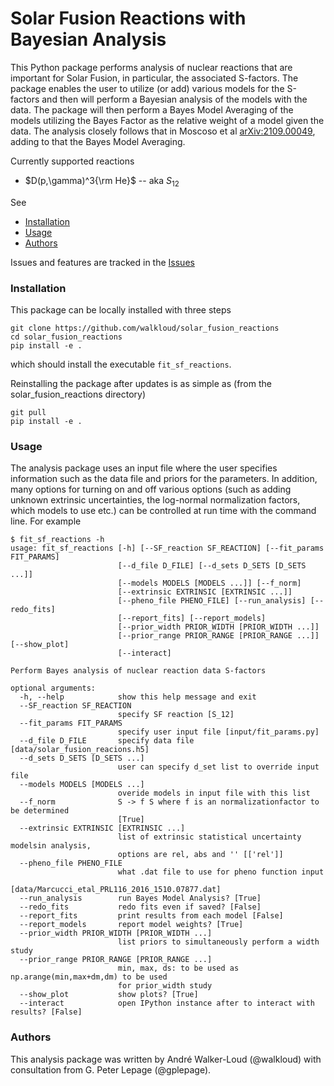 # Solar Fusion Reactions with Bayesian Analysis

This Python package performs analysis of nuclear reactions that are important for Solar Fusion, in particular, the associated S-factors.  The package enables the user to utilize (or add) various models for the S-factors and then will perform a Bayesian analysis of the models with the data.  The package will then perform a Bayes Model Averaging of the models utilizing the Bayes Factor as the relative weight of a model given the data.  The analysis closely follows that in Moscoso et al [arXiv:2109.00049](https://arxiv.org/abs/2109.00049), adding to that the Bayes Model Averaging.

Currently supported reactions
- $D(p,\gamma)^3{\rm He}$ -- aka $S_{12}$

See
- [Installation](#installation)
- [Usage](#usage)
- [Authors](#authors)

Issues and features are tracked in the [Issues](https://github.com/walkloud/solar_fusion_reactions/issues)


### Installation
This package can be locally installed with three steps
```
git clone https://github.com/walkloud/solar_fusion_reactions
cd solar_fusion_reactions
pip install -e .
```
which should install the executable `fit_sf_reactions`.

Reinstalling the package after updates is as simple as (from the solar_fusion_reactions directory)
```
git pull
pip install -e .
```

### Usage
The analysis package uses an input file where the user specifies information such as the data file and priors for the parameters.  In addition, many options for turning on and off various options (such as adding unknown extrinsic uncertainties, the log-normal normalization factors, which models to use etc.) can be controlled at run time with the command line.  For example

```
$ fit_sf_reactions -h
usage: fit_sf_reactions [-h] [--SF_reaction SF_REACTION] [--fit_params FIT_PARAMS]
                        [--d_file D_FILE] [--d_sets D_SETS [D_SETS ...]]
                        [--models MODELS [MODELS ...]] [--f_norm]
                        [--extrinsic EXTRINSIC [EXTRINSIC ...]]
                        [--pheno_file PHENO_FILE] [--run_analysis] [--redo_fits]
                        [--report_fits] [--report_models]
                        [--prior_width PRIOR_WIDTH [PRIOR_WIDTH ...]]
                        [--prior_range PRIOR_RANGE [PRIOR_RANGE ...]] [--show_plot]
                        [--interact]

Perform Bayes analysis of nuclear reaction data S-factors

optional arguments:
  -h, --help            show this help message and exit
  --SF_reaction SF_REACTION
                        specify SF reaction [S_12]
  --fit_params FIT_PARAMS
                        specify user input file [input/fit_params.py]
  --d_file D_FILE       specify data file [data/solar_fusion_reacions.h5]
  --d_sets D_SETS [D_SETS ...]
                        user can specify d_set list to override input file
  --models MODELS [MODELS ...]
                        overide models in input file with this list
  --f_norm              S -> f S where f is an normalizationfactor to be determined
                        [True]
  --extrinsic EXTRINSIC [EXTRINSIC ...]
                        list of extrinsic statistical uncertainty modelsin analysis,
                        options are rel, abs and '' [['rel']]
  --pheno_file PHENO_FILE
                        what .dat file to use for pheno function input
                        [data/Marcucci_etal_PRL116_2016_1510.07877.dat]
  --run_analysis        run Bayes Model Analysis? [True]
  --redo_fits           redo fits even if saved? [False]
  --report_fits         print results from each model [False]
  --report_models       report model weights? [True]
  --prior_width PRIOR_WIDTH [PRIOR_WIDTH ...]
                        list priors to simultaneously perform a width study
  --prior_range PRIOR_RANGE [PRIOR_RANGE ...]
                        min, max, ds: to be used as np.arange(min,max+dm,dm) to be used
                        for prior_width study
  --show_plot           show plots? [True]
  --interact            open IPython instance after to interact with results? [False]
  ```




### Authors
This analysis package was written by André Walker-Loud (@walkloud) with consultation from G. Peter Lepage (@gplepage).
